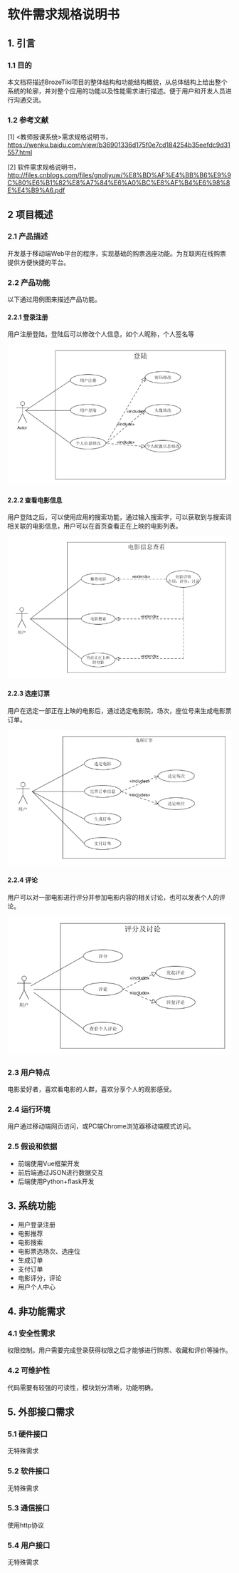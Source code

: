 # 软件需求规格说明书

## 1. 引言

### 1.1 目的

本文档将描述BrozeTiki项目的整体结构和功能结构概貌，从总体结构上给出整个系统的轮廓，并对整个应用的功能以及性能需求进行描述。便于用户和开发人员进行沟通交流。

### 1.2 参考文献

[1] <教师报课系统>需求规格说明书，https://wenku.baidu.com/view/b36901336d175f0e7cd184254b35eefdc9d31557.html

[2] 软件需求规格说明书，http://files.cnblogs.com/files/gnoliyuw/%E8%BD%AF%E4%BB%B6%E9%9C%80%E6%B1%82%E8%A7%84%E6%A0%BC%E8%AF%B4%E6%98%8E%E4%B9%A6.pdf

## 2 项目概述

### 2.1 产品描述

开发基于移动端Web平台的程序，实现基础的购票选座功能。为互联网在线购票提供方便快捷的平台。

### 2.2 产品功能

以下通过用例图来描述产品功能。

#### 2.2.1 登录注册

用户注册登陆，登陆后可以修改个人信息，如个人昵称，个人签名等

![login](./img_2/login.png)

#### 2.2.2 查看电影信息

用户登陆之后，可以使用应用的搜索功能，通过输入搜索字，可以获取到与搜索词相关联的电影信息，用户可以在首页查看正在上映的电影列表。

![movie](./img_2/movie.png)

#### 2.2.3 选座订票

用户在选定一部正在上映的电影后，通过选定电影院，场次，座位号来生成电影票订单。

![select](./img_2/select.png)

#### 2.2.4 评论

用户可以对一部电影进行评分并参加电影内容的相关讨论，也可以发表个人的评论。

![comment](./img_2/comment.png)

### 2.3 用户特点

电影爱好者，喜欢看电影的人群，喜欢分享个人的观影感受。

### 2.4 运行环境

用户通过移动端网页访问，或PC端Chrome浏览器移动端模式访问。

### 2.5 假设和依据

* 前端使用Vue框架开发
* 前后端通过JSON进行数据交互
* 后端使用Python+flask开发

## 3. 系统功能

* 用户登录注册
* 电影推荐
* 电影搜索
* 电影票选场次、选座位
* 生成订单
* 支付订单
* 电影评分，评论
* 用户个人中心

## 4. 非功能需求

### 4.1 安全性需求

权限控制。用户需要完成登录获得权限之后才能够进行购票、收藏和评价等操作。

### 4.2 可维护性

代码需要有较强的可读性，模块划分清晰，功能明确。

## 5. 外部接口需求

### 5.1 硬件接口

无特殊需求

### 5.2 软件接口

无特殊需求

### 5.3 通信接口

使用http协议

### 5.4 用户接口

无特殊需求
